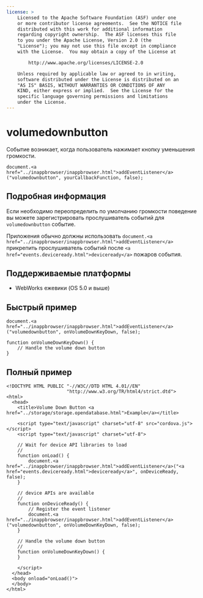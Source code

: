 ```yaml
---
license: >
    Licensed to the Apache Software Foundation (ASF) under one
    or more contributor license agreements.  See the NOTICE file
    distributed with this work for additional information
    regarding copyright ownership.  The ASF licenses this file
    to you under the Apache License, Version 2.0 (the
    "License"); you may not use this file except in compliance
    with the License.  You may obtain a copy of the License at

        http://www.apache.org/licenses/LICENSE-2.0

    Unless required by applicable law or agreed to in writing,
    software distributed under the License is distributed on an
    "AS IS" BASIS, WITHOUT WARRANTIES OR CONDITIONS OF ANY
    KIND, either express or implied.  See the License for the
    specific language governing permissions and limitations
    under the License.
---
```


# volumedownbutton

Событие возникает, когда пользователь нажимает кнопку уменьшения громкости.

    document.<a href="../inappbrowser/inappbrowser.html">addEventListener</a>("volumedownbutton", yourCallbackFunction, false);
    

## Подробная информация

Если необходимо переопределить по умолчанию громкости поведение вы можете зарегистрировать прослушиватель событий для `volumedownbutton` событие.

Приложения обычно должны использовать `document.<a href="../inappbrowser/inappbrowser.html">addEventListener</a>` прикрепить прослушиватель событий после `<a href="events.deviceready.html">deviceready</a>` пожаров события.

## Поддерживаемые платформы

*   WebWorks ежевики (OS 5.0 и выше)

## Быстрый пример

    document.<a href="../inappbrowser/inappbrowser.html">addEventListener</a>("volumedownbutton", onVolumeDownKeyDown, false);
    
    function onVolumeDownKeyDown() {
        // Handle the volume down button
    }
    

## Полный пример

    <!DOCTYPE HTML PUBLIC "-//W3C//DTD HTML 4.01//EN"
                          "http://www.w3.org/TR/html4/strict.dtd">
    <html>
      <head>
        <title>Volume Down Button <a href="../storage/storage.opendatabase.html">Example</a></title>
    
        <script type="text/javascript" charset="utf-8" src="cordova.js"></script>
        <script type="text/javascript" charset="utf-8">
    
        // Wait for device API libraries to load
        //
        function onLoad() {
            document.<a href="../inappbrowser/inappbrowser.html">addEventListener</a>("<a href="events.deviceready.html">deviceready</a>", onDeviceReady, false);
        }
    
        // device APIs are available
        //
        function onDeviceReady() {
            // Register the event listener
            document.<a href="../inappbrowser/inappbrowser.html">addEventListener</a>("volumedownbutton", onVolumeDownKeyDown, false);
        }
    
        // Handle the volume down button
        //
        function onVolumeDownKeyDown() {
        }
    
        </script>
      </head>
      <body onload="onLoad()">
      </body>
    </html>